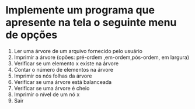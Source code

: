 <h1>Implemente um programa que apresente na tela o seguinte menu de opções</h1>
<ol>
  <li>Ler uma árvore de um arquivo fornecido pelo usuário</li>
  <li>Imprimir a árvore (opões: pré-ordem ,em-ordem,pós-ordem, em largura)</li>
  <li>Verificar se um elemento x existe na árvore</li>
  <li>Contar o número de elementos na árvore</li>
  <li>Imprimir os nós folhas da árvore</li>
  <li>Verificar se uma árvore está balanceada</li>
  <li>Verificar se uma árvore é cheio</li>
  <li>Imprimir o nível de um nó x</li>
  <li>Sair</li>
</ol>
